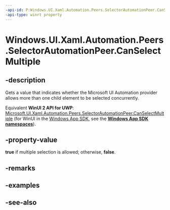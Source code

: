 ```yaml
---
-api-id: P:Windows.UI.Xaml.Automation.Peers.SelectorAutomationPeer.CanSelectMultiple
-api-type: winrt property
---
```


<!-- Property syntax
public bool CanSelectMultiple { get; }
-->

# Windows.UI.Xaml.Automation.Peers.SelectorAutomationPeer.CanSelectMultiple

## -description
Gets a value that indicates whether the Microsoft UI Automation provider allows more than one child element to be selected concurrently.

Equivalent **WinUI 2 API for UWP**: [Microsoft.UI.Xaml.Automation.Peers.SelectorAutomationPeer.CanSelectMultiple](/windows/winui/api/microsoft.ui.xaml.automation.peers.selectorautomationpeer.canselectmultiple) (for WinUI in the [Windows App SDK](/windows/apps/windows-app-sdk/), see the **[Windows App SDK namespaces](/windows/windows-app-sdk/api/winrt/)**).

## -property-value
**true** if multiple selection is allowed; otherwise, **false**.

## -remarks

## -examples

## -see-also
